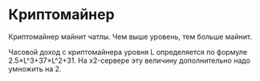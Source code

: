 # Криптомайнер

Криптомайнер майнит чатлы. Чем выше уровень, тем больше майнит.

Часовой доход с криптомайнера уровня L определяется по формуле 2.5×L^3+37×L^2+31. На x2-сервере эту величину дополнительно надо умножить на 2.
